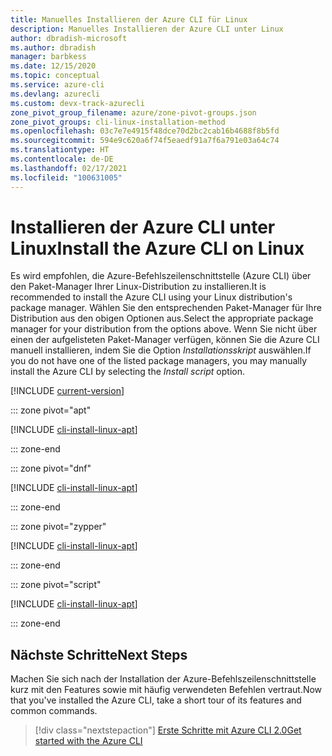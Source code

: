 ```yaml
---
title: Manuelles Installieren der Azure CLI für Linux
description: Manuelles Installieren der Azure CLI unter Linux
author: dbradish-microsoft
ms.author: dbradish
manager: barbkess
ms.date: 12/15/2020
ms.topic: conceptual
ms.service: azure-cli
ms.devlang: azurecli
ms.custom: devx-track-azurecli
zone_pivot_group_filename: azure/zone-pivot-groups.json
zone_pivot_groups: cli-linux-installation-method
ms.openlocfilehash: 03c7e7e4915f48dce70d2bc2cab16b4688f8b5fd
ms.sourcegitcommit: 594e9c620a6f74f5eaedf91a7f6a791e03a64c74
ms.translationtype: HT
ms.contentlocale: de-DE
ms.lasthandoff: 02/17/2021
ms.locfileid: "100631005"
---
```

# <a name="install-the-azure-cli-on-linux"></a><span data-ttu-id="19163-103">Installieren der Azure CLI unter Linux</span><span class="sxs-lookup"><span data-stu-id="19163-103">Install the Azure CLI on Linux</span></span>

<span data-ttu-id="19163-104">Es wird empfohlen, die Azure-Befehlszeilenschnittstelle (Azure CLI) über den Paket-Manager Ihrer Linux-Distribution zu installieren.</span><span class="sxs-lookup"><span data-stu-id="19163-104">It is recommended to install the Azure CLI using your Linux distribution's package manager.</span></span> <span data-ttu-id="19163-105">Wählen Sie den entsprechenden Paket-Manager für Ihre Distribution aus den obigen Optionen aus.</span><span class="sxs-lookup"><span data-stu-id="19163-105">Select the appropriate package manager for your distribution from the options above.</span></span>  <span data-ttu-id="19163-106">Wenn Sie nicht über einen der aufgelisteten Paket-Manager verfügen, können Sie die Azure CLI manuell installieren, indem Sie die Option *Installationsskript* auswählen.</span><span class="sxs-lookup"><span data-stu-id="19163-106">If you do not have one of the listed package managers, you may manually install the Azure CLI by selecting the *Install script* option.</span></span>

[!INCLUDE [current-version](includes/current-version.md)]

::: zone pivot="apt"

[!INCLUDE [cli-install-linux-apt](includes/cli-install-linux-apt.md)]

::: zone-end

::: zone pivot="dnf"

[!INCLUDE [cli-install-linux-apt](includes/cli-install-linux-dnf.md)]

::: zone-end

::: zone pivot="zypper"

[!INCLUDE [cli-install-linux-apt](includes/cli-install-linux-zypper.md)]

::: zone-end

::: zone pivot="script"

[!INCLUDE [cli-install-linux-apt](includes/cli-install-linux-script.md)]

::: zone-end

## <a name="next-steps"></a><span data-ttu-id="19163-107">Nächste Schritte</span><span class="sxs-lookup"><span data-stu-id="19163-107">Next Steps</span></span>

<span data-ttu-id="19163-108">Machen Sie sich nach der Installation der Azure-Befehlszeilenschnittstelle kurz mit den Features sowie mit häufig verwendeten Befehlen vertraut.</span><span class="sxs-lookup"><span data-stu-id="19163-108">Now that you've installed the Azure CLI, take a short tour of its features and common commands.</span></span>

> [!div class="nextstepaction"]
> [<span data-ttu-id="19163-109">Erste Schritte mit Azure CLI 2.0</span><span class="sxs-lookup"><span data-stu-id="19163-109">Get started with the Azure CLI</span></span>](get-started-with-azure-cli.md)
